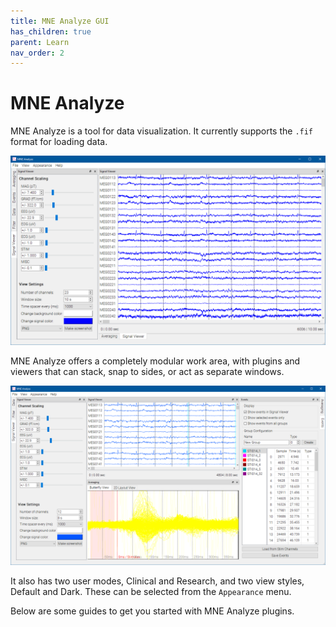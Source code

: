 ```yaml
---
title: MNE Analyze GUI
has_children: true
parent: Learn
nav_order: 2
---
```

# MNE Analyze

MNE Analyze is a tool for data visualization. It currently supports the `.fif` format for loading data.

![](../../images/analyze/mne_an_1.png)

MNE Analyze offers a completely modular work area, with plugins and viewers that can stack, snap to sides, or act as separate windows.

![](../../images/analyze/mne_an_2.png)

It also has two user modes, Clinical and Research, and two view styles, Default and Dark. These can be selected from the `Appearance` menu.

Below are some guides to get you started with MNE Analyze plugins.
